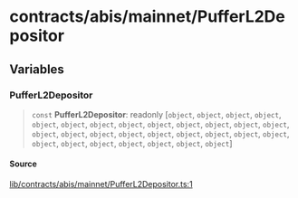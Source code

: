 # contracts/abis/mainnet/PufferL2Depositor

## Variables

### PufferL2Depositor

> `const` **PufferL2Depositor**: readonly [`object`, `object`, `object`, `object`, `object`, `object`, `object`, `object`, `object`, `object`, `object`, `object`, `object`, `object`, `object`, `object`, `object`, `object`, `object`, `object`, `object`, `object`, `object`, `object`, `object`, `object`, `object`, `object`, `object`]

#### Source

[lib/contracts/abis/mainnet/PufferL2Depositor.ts:1](https://github.com/PufferFinance/puffer-sdk/blob/902dcf689642fbd8f30bfc32811a64f4ce4ce61f/lib/contracts/abis/mainnet/PufferL2Depositor.ts#L1)

